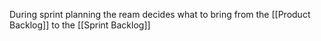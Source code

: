 During sprint planning the ream decides what to bring from
the [[Product Backlog]] to the [[Sprint Backlog]]
